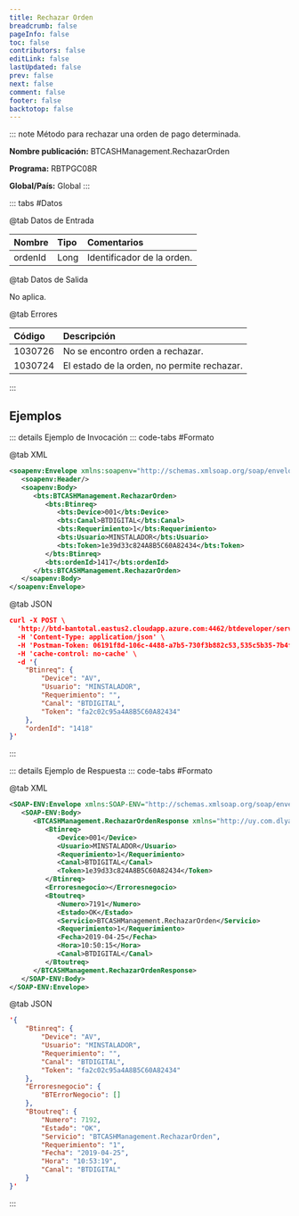 ```yaml
---
title: Rechazar Orden
breadcrumb: false
pageInfo: false
toc: false
contributors: false
editLink: false
lastUpdated: false
prev: false
next: false
comment: false
footer: false
backtotop: false
---
```


<!-- ABRE DATOS DEL MÉTODO -->
::: note Método para rechazar una orden de pago determinada.

**Nombre publicación:** BTCASHManagement.RechazarOrden

**Programa:** RBTPGC08R

**Global/País:** Global
:::
<!-- CIERRA DATOS DEL MÉTODO -->

<!-- ABRE TABLA DE DATOS -->
::: tabs #Datos 

@tab Datos de Entrada

Nombre | Tipo | Comentarios
:--------- | :--------- | :---------
ordenId | Long | Identificador de la orden.

@tab Datos de Salida

No aplica.

@tab Errores

Código | Descripción
:--------- | :-----------
1030726 | No se encontro orden a rechazar.
1030724 | El estado de la orden, no permite rechazar.
::: 
<!-- CIERRA TABLA DE DATOS -->

## **Ejemplos**

<!-- ABRE EJEMPLO DE INVOCACIÓN -->
::: details Ejemplo de Invocación 
::: code-tabs #Formato

@tab XML
```xml
<soapenv:Envelope xmlns:soapenv="http://schemas.xmlsoap.org/soap/envelope/" xmlns:bts="http://uy.com.dlya.bantotal/BTSOA/">
   <soapenv:Header/>
   <soapenv:Body>
      <bts:BTCASHManagement.RechazarOrden>
         <bts:Btinreq>
            <bts:Device>001</bts:Device>
            <bts:Canal>BTDIGITAL</bts:Canal>
            <bts:Requerimiento>1</bts:Requerimiento>
            <bts:Usuario>MINSTALADOR</bts:Usuario>
            <bts:Token>1e39d33c824A8B5C60A82434</bts:Token>
         </bts:Btinreq>
         <bts:ordenId>1417</bts:ordenId>
      </bts:BTCASHManagement.RechazarOrden>
   </soapenv:Body>
</soapenv:Envelope>
```

@tab JSON
```json
curl -X POST \
  'http://btd-bantotal.eastus2.cloudapp.azure.com:4462/btdeveloper/servlet/com.dlya.bantotal.odwsbt_BTCASHManagement_v1?RechazarOrden=' \
  -H 'Content-Type: application/json' \
  -H 'Postman-Token: 06191f8d-106c-4488-a7b5-730f3b882c53,535c5b35-7b4f-48d0-b34c-c7d41e19aea6' \
  -H 'cache-control: no-cache' \
  -d '{
	"Btinreq": {
		"Device": "AV",
		"Usuario": "MINSTALADOR",
		"Requerimiento": "",
		"Canal": "BTDIGITAL",
		"Token": "fa2c02c95a4A8B5C60A82434"
	},
    "ordenId": "1418"
}'
```
:::
<!-- CIERRA EJEMPLO DE INVOCACIÓN -->

<!-- ABRE EJEMPLO DE RESPUESTA -->
::: details Ejemplo de Respuesta 
::: code-tabs #Formato

@tab XML
```xml
<SOAP-ENV:Envelope xmlns:SOAP-ENV="http://schemas.xmlsoap.org/soap/envelope/" xmlns:xsd="http://www.w3.org/2001/XMLSchema" xmlns:SOAP-ENC="http://schemas.xmlsoap.org/soap/encoding/" xmlns:xsi="http://www.w3.org/2001/XMLSchema-instance">
   <SOAP-ENV:Body>
      <BTCASHManagement.RechazarOrdenResponse xmlns="http://uy.com.dlya.bantotal/BTSOA/">
         <Btinreq>
            <Device>001</Device>
            <Usuario>MINSTALADOR</Usuario>
            <Requerimiento>1</Requerimiento>
            <Canal>BTDIGITAL</Canal>
            <Token>1e39d33c824A8B5C60A82434</Token>
         </Btinreq>
         <Erroresnegocio></Erroresnegocio>
         <Btoutreq>
            <Numero>7191</Numero>
            <Estado>OK</Estado>
            <Servicio>BTCASHManagement.RechazarOrden</Servicio>
            <Requerimiento>1</Requerimiento>
            <Fecha>2019-04-25</Fecha>
            <Hora>10:50:15</Hora>
            <Canal>BTDIGITAL</Canal>
         </Btoutreq>
      </BTCASHManagement.RechazarOrdenResponse>
   </SOAP-ENV:Body>
</SOAP-ENV:Envelope>
```

@tab JSON
```json
'{
	"Btinreq": {
		"Device": "AV",
		"Usuario": "MINSTALADOR",
		"Requerimiento": "",
		"Canal": "BTDIGITAL",
		"Token": "fa2c02c95a4A8B5C60A82434"
	},
    "Erroresnegocio": {
        "BTErrorNegocio": []
    },
    "Btoutreq": {
        "Numero": 7192,
        "Estado": "OK",
        "Servicio": "BTCASHManagement.RechazarOrden",
        "Requerimiento": "1",
        "Fecha": "2019-04-25",
        "Hora": "10:53:19",
        "Canal": "BTDIGITAL"
    }
}'
```
::: 
<!-- CIERRA EJEMPLO DE RESPUESTA -->